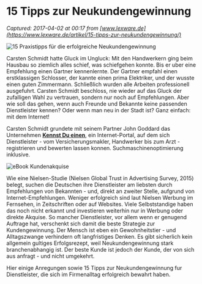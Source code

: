 # 15 Tipps zur Neukundengewinnung

_Captured: 2017-04-02 at 00:17 from [www.lexware.de](https://www.lexware.de/artikel/15-tipps-zur-neukundengewinnung/)_

![15 Praxistipps für die erfolgreiche Neukundengewinnung](https://www.lexware.de/fileadmin/_processed_/e/5/csm_Neukundengewinnung_15-Tipps_ce879206db.jpg)

Carsten Schmidt hatte Gluck im Ungluck: Mit den Handwerkern ging beim Hausbau so ziemlich alles schief, was schiefgehen konnte. Bis er uber eine Empfehlung einen Gartner kennenlernte. Der Gartner empfahl einen erstklassigen Schlosser, der kannte einen prima Elektriker, und der wusste einen guten Zimmermann. Schließlich wurden alle Arbeiten professionell ausgefuhrt. Carsten Schmidt beschloss, nie wieder auf das Gluck der zufalligen Wahl zu vertrauen, sondern nur noch auf Empfehlungen. Aber wie soll das gehen, wenn auch Freunde und Bekannte keine passenden Dienstleister kennen? Oder wenn man neu in der Stadt ist? Ganz einfach: mit dem Internet!

Carsten Schmidt grundete mit seinem Partner John Goddard das Unternehmen **[Kennst Du einen](https://www.kennstdueinen.de/)**, ein Internet-Portal, auf dem sich Dienstleister - vom Versicherungsmakler, Handwerker bis zum Arzt - registrieren und bewerten lassen konnen. Suchmaschinenoptimierung inklusive.

![eBook Kundenakquise](https://www.lexware.de/fileadmin/_processed_/b/a/csm_Kundenakquise_01_25248f4150.jpg)

Wie eine Nielsen-Studie (Nielsen Global Trust in Advertising Survey, 2015) belegt, suchen die Deutschen ihre Dienstleister am liebsten durch Empfehlungen von Bekannten - und, direkt an zweiter Stelle, aufgrund von Internet-Empfehlungen. Weniger erfolgreich sind laut Nielsen Werbung im Fernsehen, in Zeitschriften oder auf Websites. Viele Selbststandige haben das noch nicht erkannt und investieren weiterhin nur in Werbung oder direkte Akquise. So mancher Dienstleister, vor allem wenn er genugend Auftrage hat, verschenkt sich damit die beste Strategie zur Kundengewinnung. Der Mensch ist eben ein Gewohnheitstier - und Alltagszwange verhindern oft langfristiges Denken. Es gibt sicherlich kein allgemein gultiges Erfolgsrezept, weil Neukundengewinnung stark branchenabhangig ist. Der beste Kunde ist jedoch der Kunde, der von sich aus anfragt - und nicht umgekehrt.

Hier einige Anregungen sowie 15 Tipps zur Neukundengewinnung fur Dienstleister, die sich im Firmenalltag erfolgreich bewahrt haben.
